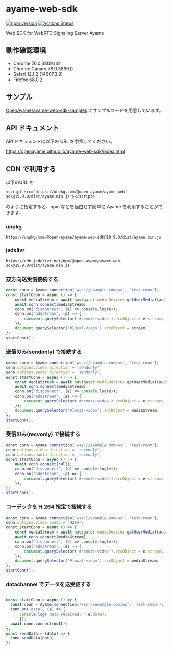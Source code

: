 # ayame-web-sdk

[![npm version](https://badge.fury.io/js/%40open-ayame%2Fayame-web-sdk.svg)](https://badge.fury.io/js/%40open-ayame%2Fayame-web-sdk)
[![Actions Status](https://github.com/OpenAyame/ayame-web-sdk/workflows/Lint%20And%20Flow%20Test/badge.svg)](https://github.com/OpenAyame/ayame-web-sdk/actions)

Web SDK for WebRTC Signaling Server Ayame


## 動作確認環境

- Chrome  76.0.3809.132
- Chrome Canary 78.0.3869.0
- Safari 12.1.2 (14607.3.9)
- Firefox 68.0.2

## サンプル

[OpenAyame/ayame-web-sdk-samples](https://github.com/OpenAyame/ayame-web-sdk-samples) にサンプルコードを用意しています。

## API ドキュメント

API ドキュメントは以下の URL を参照してください。

https://openayame.github.io/ayame-web-sdk/index.html

## CDN で利用する

以下のURL を

```
<script src="https://unpkg.com/@open-ayame/ayame-web-sdk@19.9.0/dist/ayame.min.js"></script>
```

のように指定すると、npm などを経由せず簡単に Ayame を利用することができます。

### unpkg

```
https://unpkg.com/@open-ayame/ayame-web-sdk@19.9.0/dist/ayame.min.js
```

### jsdelivr

```
https://cdn.jsdelivr.net/npm/@open-ayame/ayame-web-sdk@19.9.0/dist/ayame.min.js
```

### 双方向送受信接続する

```javascript
const conn = Ayame.connection('wss://example.com/ws', 'test-room');
const startConn = async () => {
    const mediaStream = await navigator.mediaDevices.getUserMedia({audio: true, video: true});
    await conn.connect(mediaStream);
    conn.on('disconnect', (e) => console.log(e));
    conn.on('addstream', (e) => {
        document.querySelector('#remote-video').srcObject = e.stream;
    });
    document.querySelector('#local-video').srcObject = stream;
};
startConn();
```


### 送信のみ(sendonly) で接続する

```javascript
const conn = Ayame.connection('wss://example.com/ws', 'test-room');
conn.options.video.direction = 'sendonly';
conn.options.audio.direction = 'sendonly';
const startConn = async () => {
    const mediaStream = await navigator.mediaDevices.getUserMedia({audio: true, video: true});
    await conn.connect(mediaStream);
    conn.on('disconnect', (e) => console.log(e));
    conn.on('addstream', (e) => {
        document.querySelector('#remote-video').srcObject = e.stream;
    });
    document.querySelector('#local-video').srcObject = mediaStream;
};
startConn();
```


### 受信のみ(recvonly) で接続する

```javascript
const conn = Ayame.connection('wss://example.com/ws', 'test-room');
conn.options.video.direction = 'recvonly';
conn.options.audio.direction = 'recvonly';
const startConn = async () => {
    await conn.connect(null);
    conn.on('disconnect', (e) => console.log(e));
    conn.on('addstream', (e) => {
        document.querySelector('#remote-video').srcObject = e.stream;
    });
};
startConn();
```

### コーデックを H.264 指定で接続する

```javascript
const conn = Ayame.connection('wss://example.com/ws', 'test-room');
conn.options.video.codec = 'H264';
const startConn = async () => {
    const mediaStream = await navigator.mediaDevices.getUserMedia({audio: true, video: true});
    await conn.connect(mediaStream);
    conn.on('disconnect', (e) => console.log(e));
    conn.on('addstream', (e) => {
        document.querySelector('#remote-video').srcObject = e.stream;
    });
    document.querySelector('#local-video').srcObject = mediaStream;
};
startConn();
```

### datachannel でデータを送受信する

```javascript

const startConn = async () => {
  const conn = Ayame.connection('wss://example.com/ws', 'test-room');
  conn.on('data', (e) => {
      console.log('data received: ',e.data);
      });
  await conn.connect(null);
};
const sendData = (data) => {
  conn.sendData(data);
};
```
